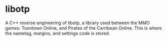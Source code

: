 # libotp
A C++ reverse engineering of libotp, a library used between the MMO games: Toontown Online, and Pirates of the Carribean Online. This is where the nametag, margins, and settings code is stored.
